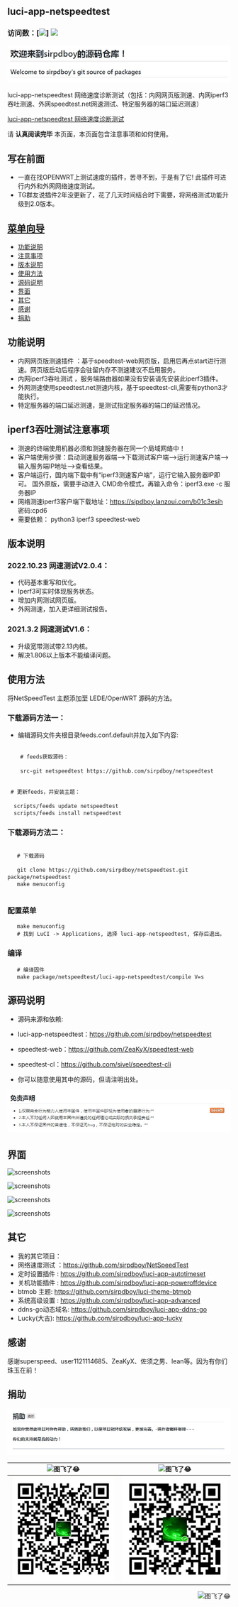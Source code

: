 ## luci-app-netspeedtest

### 访问数：[![](https://visitor-badge.glitch.me/badge?page_id=sirpdboy-visitor-badge)] [![](https://img.shields.io/badge/TG群-点击加入-FFFFFF.svg)](https://t.me/joinchat/AAAAAEpRF88NfOK5vBXGBQ)

![screenshots](https://raw.githubusercontent.com/sirpdboy/openwrt/master/doc/说明1.jpg)

luci-app-netspeedtest 网络速度诊断测试（包括：内网网页版测速、内网iperf3吞吐测速、外网speedtest.net网速测试、特定服务器的端口延迟测速）

[luci-app-netspeedtest 网络速度诊断测试](https://github.com/sirpdboy/netspeedtest)

请 **认真阅读完毕** 本页面，本页面包含注意事项和如何使用。

## 写在前面

 - 一直在找OPENWRT上测试速度的插件，苦寻不到，于是有了它! 此插件可进行内外和外网网络速度测试。
 - TG群友说插件2年没更新了，花了几天时间结合时下需要，将网络测试功能升级到2.0版本。

<!-- TOC -->

## [菜单向导](#luci-app-netspeedtest)
  - [功能说明](#功能说明)
  - [注意事项](#iperf3吞吐测试注意事项)
  - [版本说明](#版本说明)
  - [使用方法](#使用方法)
  - [源码说明](#源码说明)
  - [界面](#界面)
  - [其它](#其它)
  - [感谢](#感谢)
  - [捐助](#捐助)
  
<!-- /TOC -->

## 功能说明
- 内网网页版测速插件 ：基于speedtest-web网页版，启用后再点start进行测速。网页版启动后程序会驻留内存不测速建议不启用服务。
- 内网iperf3吞吐测试 ，服务端路由器如果没有安装请先安装此iperf3插件。
- 外网测速使用speedtest.net测速内核，基于speedtest-cli,需要有python3才能执行。
- 特定服务器的端口延迟测速，是测试指定服务器的端口的延迟情况。

## iperf3吞吐测试注意事项
- 测速的终端使用机器必须和测速服务器在同一个局域网络中！
- 客户端使用步骤：启动测速服务器端-->下载测试客户端-->运行测速客户端-->输入服务端IP地址-->查看结果。
- 客户端运行，国内端下载中有“iperf3测速客户端”，运行它输入服务器IP即可。
  国外原版，需要手动进入 CMD命令模式，再输入命令：iperf3.exe -c 服务器IP 
- 网络测速iperf3客户端下载地址：https://sipdboy.lanzoui.com/b01c3esih 密码:cpd6
- 需要依赖： python3 iperf3 speedtest-web

## 版本说明

### 2022.10.23  网速测试V2.0.4：
   - 代码基本重写和优化。
   - Iperf3可实时体现服务状态。
   - 增加内网测试网页版。
   - 外网测速，加入更详细测试报告。
   
### 2021.3.2  网速测试V1.6：
   - 升级宽带测试带2.13内核。
   - 解决1.806以上版本不能编译问题。
   
## 使用方法

将NetSpeedTest 主题添加至 LEDE/OpenWRT 源码的方法。 

### 下载源码方法一：
- 编辑源码文件夹根目录feeds.conf.default并加入如下内容:

```Brach

    # feeds获取源码：
	
    src-git netspeedtest https://github.com/sirpdboy/netspeedtest
 ``` 
  ```Brach
  
   # 更新feeds，并安装主题：
   
    scripts/feeds update netspeedtest
	scripts/feeds install netspeedtest
 ``` 	

### 下载源码方法二：

 ```Brach
 
    # 下载源码
	
    git clone https://github.com/sirpdboy/netspeedtest.git package/netspeedtest
    make menuconfig
	
 ``` 
### 配置菜单

 ```Brach
    make menuconfig
	# 找到 LuCI -> Applications, 选择 luci-app-netspeedtest, 保存后退出。
 ``` 
 
### 编译

 ```Brach 
    # 编译固件
    make package/netspeedtest/luci-app-netspeedtest/compile V=s
 ```


## 源码说明

- 源码来源和依赖:
- luci-app-netspeedtest：https://github.com/sirpdboy/netspeedtest
- speedtest-web：https://github.com/ZeaKyX/speedtest-web
- speedtest-cl：https://github.com/sivel/speedtest-cli

- 你可以随意使用其中的源码，但请注明出处。

![screenshots](https://raw.githubusercontent.com/sirpdboy/openwrt/master/doc/说明2.jpg)

## 界面

![screenshots](https://raw.githubusercontent.com/sirpdboy/openwrt/master/doc/netspeedtest1.jpg)

![screenshots](https://raw.githubusercontent.com/sirpdboy/openwrt/master/doc/netspeedtest2.jpg)

![screenshots](https://raw.githubusercontent.com/sirpdboy/openwrt/master/doc/netspeedtest3.jpg)

![screenshots](https://raw.githubusercontent.com/sirpdboy/openwrt/master/doc/netspeedtest4.jpg)


## 其它
- 我的其它项目：
- 网络速度测试 ：https://github.com/sirpdboy/NetSpeedTest
- 定时设置插件 : https://github.com/sirpdboy/luci-app-autotimeset
- 关机功能插件 : https://github.com/sirpdboy/luci-app-poweroffdevice
- btmob 主题: https://github.com/sirpdboy/luci-theme-btmob
- 系统高级设置 : https://github.com/sirpdboy/luci-app-advanced
- ddns-go动态域名: https://github.com/sirpdboy/luci-app-ddns-go
- Lucky(大吉): https://github.com/sirpdboy/luci-app-lucky

## 感谢

感谢superspeed、user1121114685、ZeaKyX、佐须之男、lean等。因为有你们珠玉在前！

## 捐助

![screenshots](https://raw.githubusercontent.com/sirpdboy/openwrt/master/doc/说明3.jpg)

|     <img src="https://img.shields.io/badge/-支付宝-F5F5F5.svg" href="#赞助支持本项目-" height="25" alt="图飞了😂"/>  |  <img src="https://img.shields.io/badge/-微信-F5F5F5.svg" height="25" alt="图飞了😂" href="#赞助支持本项目-"/>  | 
| :-----------------: | :-------------: |
|![xm1](https://raw.githubusercontent.com/sirpdboy/openwrt/master/doc/支付宝.png) | ![xm1](https://raw.githubusercontent.com/sirpdboy/openwrt/master/doc/微信.png) |

<a href="#readme">
    <img src="https://img.shields.io/badge/-返回顶部-orange.svg" alt="图飞了😂" title="返回顶部" align="right"/>
</a>

